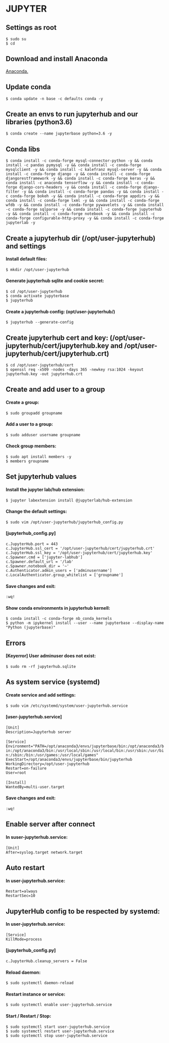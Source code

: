 <div>

<h1>JUPYTER</h1>
<h2>Settings as root</h2>

`$ sudo su`<br>
`$ cd`

<h2>Download and install Anaconda</h2>

[Anaconda.](https://github.com/Nouvellie/ubuntu/blob/ubuntu/contents/anaconda.md)

<h2>Update conda</h2>

`$ conda update -n base -c defaults conda -y`

<h2>Create an envs to run jupyterhub and our libraries (python3.6)</h2>

`$ conda create --name jupyterbase python=3.6 -y`

<h2>Conda libs</h2>

``
$ conda install -c conda-forge mysql-connector-python -y && conda install -c pandas pymysql -y && conda install -c conda-forge mysqlclient -y && conda install -c kalefranz mysql-server -y && conda install -c conda-forge django -y && conda install -c conda-forge djangorestframework -y && conda install -c conda-forge keras -y && conda install -c anaconda tensorflow -y && conda install -c conda-forge django-cors-headers -y && conda install -c conda-forge django-filter -y && conda install -c conda-forge pandas -y && conda install -c conda-forge bokeh -y && conda install -c conda-forge appdirs -y && conda install -c conda-forge lxml -y && conda install -c conda-forge wfdb -y && conda install -c conda-forge pywavelets -y && conda install -c conda-forge sqlparse -y && conda install -c conda-forge jupyterhub -y && conda install -c conda-forge notebook -y && conda install -c conda-forge configurable-http-proxy -y && conda install -c conda-forge jupyterlab -y
``

<h2>Create a jupyterhub dir (/opt/user-jupyterhub) and settings</h2>
<h4>Install default files:</h4>

`$ mkdir /opt/user-jupyterhub`

<h4>Generate jupyterhub sqlite and cookie secret:</h4>

`$ cd /opt/user-jupyterhub`<br>
`$ conda activate jupyterbase`<br>
`$ jupyterhub`

<h4>Create a jupyterhub config: (opt/user-jupyterhub/)</h4>

`$ jupyterhub --generate-config`

<h2>Create jupyterhub cert and key: (/opt/user-jupyterhub/cert/jupyterhub.key and /opt/user-jupyterhub/cert/jupyterhub.crt)</h2>

`$ cd /opt/user-jupyterhub/cert`<br>
`$ openssl req -x509 -nodes -days 365 -newkey rsa:1024 -keyout jupyterhub.key -out jupyterhub.crt`

<h2>Create and add user to a group</h2>
<h4>Create a group:</h4>

`$ sudo groupadd groupname`

<h4>Add a user to a group:</h4>

`$ sudo adduser username groupname`

<h4>Check group members:</h4>

`$ sudo apt install members -y`<br>
`$ members groupname`

<h2>Set jupyterhub values</h2>
<h4>Install the jupyter lab/hub extension:</h4>

`$ jupyter labextension install @jupyterlab/hub-extension`

<h4>Change the default settings:</h4>

`$ sudo vim /opt/user-jupyterhub/jupyterhub_config.py`<br>

<h4>[jupyterhub_config.py]</h4>

`c.JupyterHub.port = 443`<br>
`c.JupyterHub.ssl_cert = '/opt/user-jupyterhub/cert/jupyterhub.crt'`<br>
`c.JupyterHub.ssl_key = '/opt/user-jupyterhub/cert/jupyterhub.key'`<br>
`c.Spawner.cmd = ['jupyter-labhub']`<br>
`c.Spawner.default_url = '/lab'`<br>
`c.Spawner.notebook_dir = '~'`<br>
`c.Authenticator.admin_users = ['adminusername']`<br>
`c.LocalAuthenticator.group_whitelist = ['groupname']`

<h4>Save changes and exit:</h4>

`:wq!`

<h4>Show conda environments in jupyterhub kernell:</h4>

`$ conda install -c conda-forge nb_conda_kernels`<br>
`$ python -m ipykernel install --user --name jupyterbase --display-name "Python (jupyterbase)"`

<h2>Errors</h2>
<h4>[Keyerror] User adminuser does not exist:</h4>

`$ sudo rm -rf jupyterhub.sqlite`

<h2>As system service (systemd)</h2>
<h4>Create service and add settings:</h4>

`$ sudo vim /etc/systemd/system/user-jupyterhub.service`<br>

<h4>[user-jupyterhub.service]</h4>

`[Unit]`<br>
`Description=Jupyterhub server`<br><br>
`[Service]`<br>
`Environment="PATH=/opt/anaconda3/envs/jupyterbase/bin:/opt/anaconda3/bin:/opt/anaconda3/bin:/usr/local/sbin:/usr/local/bin:/usr/sbin:/usr/bin:/sbin:/bin:/usr/games:/usr/local/games"`<br>
`ExecStart=/opt/anaconda3/envs/jupyterbase/bin/jupyterhub`<br>
`WorkingDirectory=/opt/user-jupyterhub`<br>
`Restart=on-failure`<br>
`User=root`<br><br>
`[Install]`<br>
`WantedBy=multi-user.target`

<h4>Save changes and exit:</h4>

`:wq!`

<h2>Enable server after connect</h2>
<h4>In suser-jupyterhub.service:</h4>

`[Unit]`<br>
`After=syslog.target network.target`

<h2>Auto restart</h2>
<h4>In user-jupyterhub.service:</h4>

`Restart=always`<br>
`RestartSec=10`

<h2>JupyterHub config to be respected by systemd:</h2>
<h4>In user-jupyterhub.service:</h4>

`[Service]`<br>
`KillMode=process`

<h4>[jupyterhub_config.py]</h4>

`c.JupyterHub.cleanup_servers = False `

<h4>Reload daemon:</h4>

`$ sudo systemctl daemon-reload`

<h4>Restart instance or service:</h4>

`$ sudo systemctl enable user-jupyterhub.service`

<h4>Start / Restart / Stop:</h4>

`$ sudo systemctl start user-jupyterhub.service`<br>
`$ sudo systemctl restart user-jupyterhub.service`<br>
`$ sudo systemctl stop user-jupyterhub.service`

</div>